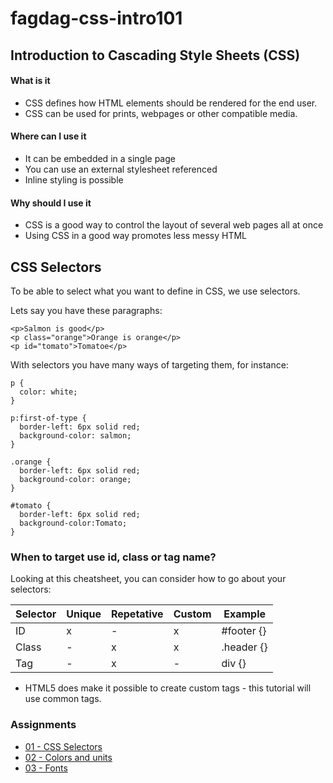 # fagdag-css-intro101

## Introduction to Cascading Style Sheets (CSS)

#### What is it
* CSS defines how HTML elements should be rendered for the end user.
* CSS can be used for prints, webpages or other compatible media.

#### Where can I use it
* It can be embedded in a single page
* You can use an external stylesheet referenced
* Inline styling is possible

#### Why should I use it
* CSS is a good way to control the layout of several web pages all at once
* Using CSS in a good way promotes less messy HTML

## CSS Selectors
To be able to select what you want to define in CSS, we use selectors.


Lets say you have these paragraphs:
```
<p>Salmon is good</p>
<p class="orange">Orange is orange</p>
<p id="tomato">Tomatoe</p>
```

With selectors you have many ways of targeting them, for instance:

```
p {
  color: white;
}

p:first-of-type {
  border-left: 6px solid red;
  background-color: salmon;
}

.orange {
  border-left: 6px solid red;
  background-color: orange;
}

#tomato {
  border-left: 6px solid red;
  background-color:Tomato;
}
```

### When to target use id, class or tag name?
Looking at this cheatsheet, you can consider how to go about your selectors:

| Selector | Unique | Repetative | Custom | Example |
|---|---|---|---|---|
| ID | x | - | x | #footer {} |
| Class | - | x | x | .header {} |
| Tag | - | x | - | div {} |

* HTML5 does make it possible to create custom tags - this tutorial will use common tags.

### Assignments
* [01 - CSS Selectors](https://github.com/Sonat-Consulting/fagdag-css-intro101/tree/main/assignments/01-selectors) 
* [02 - Colors and units](https://github.com/Sonat-Consulting/fagdag-css-intro101/tree/main/assignments/02-colors-and-units) 
* [03 - Fonts](https://github.com/Sonat-Consulting/fagdag-css-intro101/tree/main/assignments/03-fonts) 

